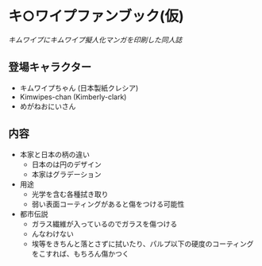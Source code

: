 # キ○ワイプファンブック(仮)

*キムワイプにキムワイプ擬人化マンガを印刷した同人誌*

## 登場キャラクター

* キムワイプちゃん (日本製紙クレシア)
* Kimwipes-chan (Kimberly-clark)
* めがねおにいさん

## 内容

* 本家と日本の柄の違い
  - 日本のは円のデザイン
  - 本家はグラデーション
* 用途
  - 光学を含む各種拭き取り
  - 弱い表面コーティングがあると傷をつける可能性
* 都市伝説
  - ガラス繊維が入っているのでガラスを傷つける
  - んなわけない
  - 埃等をきちんと落とさずに拭いたり、パルプ以下の硬度のコーティングをこすれば、もちろん傷かつく
  
